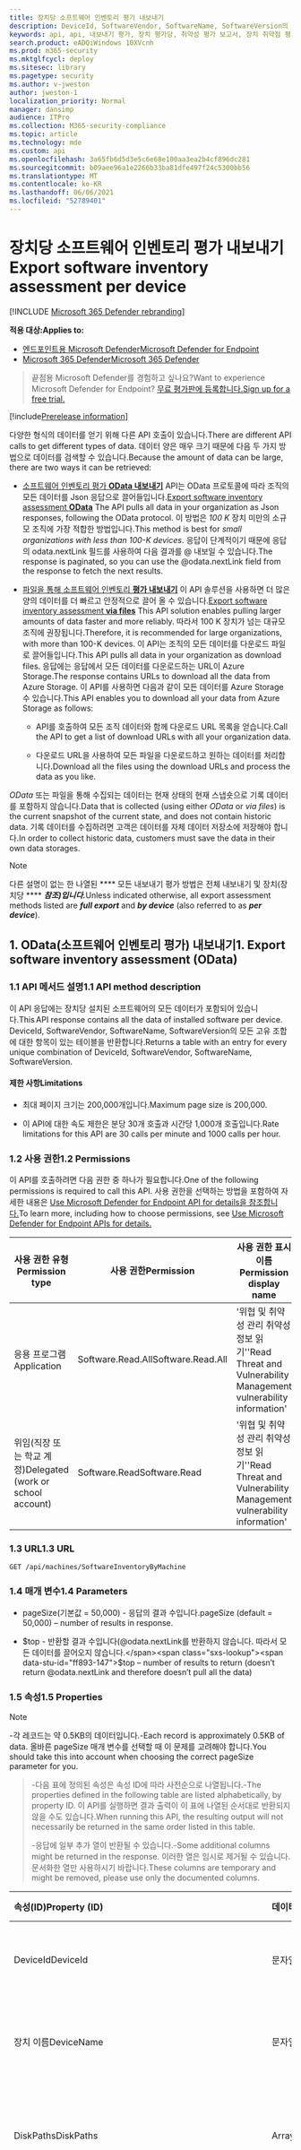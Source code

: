 ```yaml
---
title: 장치당 소프트웨어 인벤토리 평가 내보내기
description: DeviceId, SoftwareVendor, SoftwareName, SoftwareVersion의 모든 고유 조합에 대한 항목이 있는 테이블을 반환합니다.
keywords: api, api, 내보내기 평가, 장치 평가당, 취약성 평가 보고서, 장치 취약점 평가, 장치 취약성 보고서, 보안 구성 평가, 보안 구성 보고서, 소프트웨어 취약점 평가, 소프트웨어 취약성 보고서, 컴퓨터의 취약점 보고서,
search.product: eADQiWindows 10XVcnh
ms.prod: m365-security
ms.mktglfcycl: deploy
ms.sitesec: library
ms.pagetype: security
ms.author: v-jweston
author: jweston-1
localization_priority: Normal
manager: dansimp
audience: ITPro
ms.collection: M365-security-compliance
ms.topic: article
ms.technology: mde
ms.custom: api
ms.openlocfilehash: 3a65fb6d5d3e5c6e68e100aa3ea2b4cf896dc281
ms.sourcegitcommit: b09aee96a1e2266b33ba81dfe497f24c5300bb56
ms.translationtype: MT
ms.contentlocale: ko-KR
ms.lasthandoff: 06/06/2021
ms.locfileid: "52789401"
---
```

# <a name="export-software-inventory-assessment-per-device"></a><span data-ttu-id="ff893-104">장치당 소프트웨어 인벤토리 평가 내보내기</span><span class="sxs-lookup"><span data-stu-id="ff893-104">Export software inventory assessment per device</span></span>

[!INCLUDE [Microsoft 365 Defender rebranding](../../includes/microsoft-defender.md)]

<span data-ttu-id="ff893-105">**적용 대상:**</span><span class="sxs-lookup"><span data-stu-id="ff893-105">**Applies to:**</span></span>

- [<span data-ttu-id="ff893-106">엔드포인트용 Microsoft Defender</span><span class="sxs-lookup"><span data-stu-id="ff893-106">Microsoft Defender for Endpoint</span></span>](https://go.microsoft.com/fwlink/p/?linkid=2154037)
- [<span data-ttu-id="ff893-107">Microsoft 365 Defender</span><span class="sxs-lookup"><span data-stu-id="ff893-107">Microsoft 365 Defender</span></span>](https://go.microsoft.com/fwlink/?linkid=2118804)

> <span data-ttu-id="ff893-108">끝점용 Microsoft Defender를 경험하고 싶나요?</span><span class="sxs-lookup"><span data-stu-id="ff893-108">Want to experience Microsoft Defender for Endpoint?</span></span> [<span data-ttu-id="ff893-109">무료 평가판에 등록합니다.</span><span class="sxs-lookup"><span data-stu-id="ff893-109">Sign up for a free trial.</span></span>](https://www.microsoft.com/microsoft-365/windows/microsoft-defender-atp?ocid=docs-wdatp-exposedapis-abovefoldlink)

[!include[Prerelease information](../../includes/prerelease.md)]
>
>
<span data-ttu-id="ff893-110">다양한 형식의 데이터를 얻기 위해 다른 API 호출이 있습니다.</span><span class="sxs-lookup"><span data-stu-id="ff893-110">There are different API calls to get different types of data.</span></span> <span data-ttu-id="ff893-111">데이터 양은 매우 크기 때문에 다음 두 가지 방법으로 데이터를 검색할 수 있습니다.</span><span class="sxs-lookup"><span data-stu-id="ff893-111">Because the amount of data can be large, there are two ways it can be retrieved:</span></span>

- <span data-ttu-id="ff893-112">[소프트웨어 인벤토리 평가 **OData 내보내기**](#1-export-software-inventory-assessment-odata)  API는 OData 프로토콜에 따라 조직의 모든 데이터를 Json 응답으로 끌어들입니다.</span><span class="sxs-lookup"><span data-stu-id="ff893-112">[Export software inventory assessment **OData**](#1-export-software-inventory-assessment-odata)  The API pulls all data in your organization as Json responses, following the OData protocol.</span></span> <span data-ttu-id="ff893-113">이 방법은 _100 K_ 장치 미만의 소규모 조직에 가장 적합한 방법입니다.</span><span class="sxs-lookup"><span data-stu-id="ff893-113">This method is best for _small organizations with less than 100-K devices_.</span></span> <span data-ttu-id="ff893-114">응답이 단계적이기 때문에 응답의 odata.nextLink 필드를 사용하여 다음 결과를 \@ 내보일 수 있습니다.</span><span class="sxs-lookup"><span data-stu-id="ff893-114">The response is paginated, so you can use the \@odata.nextLink field from the response to fetch the next results.</span></span>

- <span data-ttu-id="ff893-115">[파일을 통해 소프트웨어 인벤토리 **평가 내보내기**](#2-export-software-inventory-assessment-via-files)  이 API 솔루션을 사용하면 더 많은 양의 데이터를 더 빠르고 안정적으로 끌어 올 수 있습니다.</span><span class="sxs-lookup"><span data-stu-id="ff893-115">[Export software inventory assessment **via files**](#2-export-software-inventory-assessment-via-files)  This API solution enables pulling larger amounts of data faster and more reliably.</span></span> <span data-ttu-id="ff893-116">따라서 100 K 장치가 넘는 대규모 조직에 권장됩니다.</span><span class="sxs-lookup"><span data-stu-id="ff893-116">Therefore, it is recommended for large organizations, with more than 100-K devices.</span></span> <span data-ttu-id="ff893-117">이 API는 조직의 모든 데이터를 다운로드 파일로 끌어들입니다.</span><span class="sxs-lookup"><span data-stu-id="ff893-117">This API pulls all data in your organization as download files.</span></span> <span data-ttu-id="ff893-118">응답에는 응답에서 모든 데이터를 다운로드하는 URL이 Azure Storage.</span><span class="sxs-lookup"><span data-stu-id="ff893-118">The response contains URLs to download all the data from Azure Storage.</span></span> <span data-ttu-id="ff893-119">이 API를 사용하면 다음과 같이 모든 데이터를 Azure Storage 수 있습니다.</span><span class="sxs-lookup"><span data-stu-id="ff893-119">This API enables you to download all your data from Azure Storage as follows:</span></span>

  - <span data-ttu-id="ff893-120">API를 호출하여 모든 조직 데이터와 함께 다운로드 URL 목록을 얻습니다.</span><span class="sxs-lookup"><span data-stu-id="ff893-120">Call the API to get a list of download URLs with all your organization data.</span></span>

  - <span data-ttu-id="ff893-121">다운로드 URL을 사용하여 모든 파일을 다운로드하고 원하는 데이터를 처리합니다.</span><span class="sxs-lookup"><span data-stu-id="ff893-121">Download all the files using the download URLs and process the data as you like.</span></span>

<span data-ttu-id="ff893-122">_OData_ 또는 파일을 통해 수집되는 데이터는 현재 상태의 현재 스냅숏으로 기록 데이터를 포함하지 않습니다.</span><span class="sxs-lookup"><span data-stu-id="ff893-122">Data that is collected (using either _OData_ or _via files_) is the current snapshot of the current state, and does not contain historic data.</span></span> <span data-ttu-id="ff893-123">기록 데이터를 수집하려면 고객은 데이터를 자체 데이터 저장소에 저장해야 합니다.</span><span class="sxs-lookup"><span data-stu-id="ff893-123">In order to collect historic data, customers must save the data in their own data storages.</span></span>

> [!Note]
>
> <span data-ttu-id="ff893-124">다른 설명이 없는 한 나열된 \*\*\*\* 모든 내보내기 평가 방법은 전체 내보내기 및 장치(장치당 \*\*\*\* **_참조)입니다._**</span><span class="sxs-lookup"><span data-stu-id="ff893-124">Unless indicated otherwise, all export assessment methods listed are **_full export_** and **_by device_** (also referred to as **_per device_**).</span></span>

## <a name="1-export-software-inventory-assessment-odata"></a><span data-ttu-id="ff893-125">1. OData(소프트웨어 인벤토리 평가) 내보내기</span><span class="sxs-lookup"><span data-stu-id="ff893-125">1. Export software inventory assessment (OData)</span></span>

### <a name="11-api-method-description"></a><span data-ttu-id="ff893-126">1.1 API 메서드 설명</span><span class="sxs-lookup"><span data-stu-id="ff893-126">1.1 API method description</span></span>

<span data-ttu-id="ff893-127">이 API 응답에는 장치당 설치된 소프트웨어의 모든 데이터가 포함되어 있습니다.</span><span class="sxs-lookup"><span data-stu-id="ff893-127">This API response contains all the data of installed software per device.</span></span> <span data-ttu-id="ff893-128">DeviceId, SoftwareVendor, SoftwareName, SoftwareVersion의 모든 고유 조합에 대한 항목이 있는 테이블을 반환합니다.</span><span class="sxs-lookup"><span data-stu-id="ff893-128">Returns a table with an entry for every unique combination of DeviceId, SoftwareVendor, SoftwareName, SoftwareVersion.</span></span>

#### <a name="limitations"></a><span data-ttu-id="ff893-129">제한 사항</span><span class="sxs-lookup"><span data-stu-id="ff893-129">Limitations</span></span>

- <span data-ttu-id="ff893-130">최대 페이지 크기는 200,000개입니다.</span><span class="sxs-lookup"><span data-stu-id="ff893-130">Maximum page size is 200,000.</span></span>

- <span data-ttu-id="ff893-131">이 API에 대한 속도 제한은 분당 30개 호출과 시간당 1,000개 호출입니다.</span><span class="sxs-lookup"><span data-stu-id="ff893-131">Rate limitations for this API are 30 calls per minute and 1000 calls per hour.</span></span>

### <a name="12-permissions"></a><span data-ttu-id="ff893-132">1.2 사용 권한</span><span class="sxs-lookup"><span data-stu-id="ff893-132">1.2 Permissions</span></span>

<span data-ttu-id="ff893-133">이 API를 호출하려면 다음 권한 중 하나가 필요합니다.</span><span class="sxs-lookup"><span data-stu-id="ff893-133">One of the following permissions is required to call this API.</span></span> <span data-ttu-id="ff893-134">사용 권한을 선택하는 방법을 포함하여 자세한 내용은 [Use Microsoft Defender for Endpoint API for details을 참조합니다.](apis-intro.md)</span><span class="sxs-lookup"><span data-stu-id="ff893-134">To learn more, including how to choose permissions, see [Use Microsoft Defender for Endpoint APIs for details.](apis-intro.md)</span></span>

<span data-ttu-id="ff893-135">사용 권한 유형</span><span class="sxs-lookup"><span data-stu-id="ff893-135">Permission type</span></span> | <span data-ttu-id="ff893-136">사용 권한</span><span class="sxs-lookup"><span data-stu-id="ff893-136">Permission</span></span> | <span data-ttu-id="ff893-137">사용 권한 표시 이름</span><span class="sxs-lookup"><span data-stu-id="ff893-137">Permission display name</span></span>
---|---|---
<span data-ttu-id="ff893-138">응용 프로그램</span><span class="sxs-lookup"><span data-stu-id="ff893-138">Application</span></span> | <span data-ttu-id="ff893-139">Software.Read.All</span><span class="sxs-lookup"><span data-stu-id="ff893-139">Software.Read.All</span></span> | <span data-ttu-id="ff893-140">\'위협 및 취약성 관리 취약성 정보 읽기\'</span><span class="sxs-lookup"><span data-stu-id="ff893-140">\'Read Threat and Vulnerability Management vulnerability information\'</span></span>
<span data-ttu-id="ff893-141">위임(직장 또는 학교 계정)</span><span class="sxs-lookup"><span data-stu-id="ff893-141">Delegated (work or school account)</span></span> | <span data-ttu-id="ff893-142">Software.Read</span><span class="sxs-lookup"><span data-stu-id="ff893-142">Software.Read</span></span> | <span data-ttu-id="ff893-143">\'위협 및 취약성 관리 취약성 정보 읽기\'</span><span class="sxs-lookup"><span data-stu-id="ff893-143">\'Read Threat and Vulnerability Management vulnerability information\'</span></span>

### <a name="13-url"></a><span data-ttu-id="ff893-144">1.3 URL</span><span class="sxs-lookup"><span data-stu-id="ff893-144">1.3 URL</span></span>

```http
GET /api/machines/SoftwareInventoryByMachine
```

### <a name="14-parameters"></a><span data-ttu-id="ff893-145">1.4 매개 변수</span><span class="sxs-lookup"><span data-stu-id="ff893-145">1.4 Parameters</span></span>

- <span data-ttu-id="ff893-146">pageSize(기본값 = 50,000) - 응답의 결과 수입니다.</span><span class="sxs-lookup"><span data-stu-id="ff893-146">pageSize (default = 50,000) – number of results in response.</span></span>

- <span data-ttu-id="ff893-147">$top - 반환할 결과 수입니다(@odata.nextLink를 반환하지 않습니다. 따라서 모든 데이터를 끌어오지 않습니다.</span><span class="sxs-lookup"><span data-stu-id="ff893-147">$top – number of results to return (doesn’t return @odata.nextLink and therefore doesn’t pull all the data)</span></span>

### <a name="15-properties"></a><span data-ttu-id="ff893-148">1.5 속성</span><span class="sxs-lookup"><span data-stu-id="ff893-148">1.5 Properties</span></span>

>[!NOTE]
>
><span data-ttu-id="ff893-149">-각 레코드는 약 0.5KB의 데이터입니다.</span><span class="sxs-lookup"><span data-stu-id="ff893-149">-Each record is approximately 0.5KB of data.</span></span> <span data-ttu-id="ff893-150">올바른 pageSize 매개 변수를 선택할 때 이 문제를 고려해야 합니다.</span><span class="sxs-lookup"><span data-stu-id="ff893-150">You should take this into account when choosing the correct pageSize parameter for you.</span></span>

><span data-ttu-id="ff893-151">-다음 표에 정의된 속성은 속성 ID에 따라 사전순으로 나열됩니다.</span><span class="sxs-lookup"><span data-stu-id="ff893-151">-The properties defined in the following table are listed alphabetically, by property ID.</span></span> <span data-ttu-id="ff893-152">이 API를 실행하면 결과 출력이 이 표에 나열된 순서대로 반환되지 않을 수도 있습니다.</span><span class="sxs-lookup"><span data-stu-id="ff893-152">When running this API, the resulting output will not necessarily be returned in the same order listed in this table.</span></span>
>
><span data-ttu-id="ff893-153">-응답에 일부 추가 열이 반환될 수 있습니다.</span><span class="sxs-lookup"><span data-stu-id="ff893-153">-Some additional columns might be returned in the response.</span></span> <span data-ttu-id="ff893-154">이러한 열은 임시로 제거될 수 있습니다. 문서화한 열만 사용하시기 바랍니다.</span><span class="sxs-lookup"><span data-stu-id="ff893-154">These columns are temporary and might be removed, please use only the documented columns.</span></span>

<span data-ttu-id="ff893-155">속성(ID)</span><span class="sxs-lookup"><span data-stu-id="ff893-155">Property (ID)</span></span> | <span data-ttu-id="ff893-156">데이터 형식</span><span class="sxs-lookup"><span data-stu-id="ff893-156">Data type</span></span> | <span data-ttu-id="ff893-157">설명</span><span class="sxs-lookup"><span data-stu-id="ff893-157">Description</span></span> | <span data-ttu-id="ff893-158">반환된 값의 예</span><span class="sxs-lookup"><span data-stu-id="ff893-158">Example of a returned value</span></span>
:---|:---|:---|:---
<span data-ttu-id="ff893-159">DeviceId</span><span class="sxs-lookup"><span data-stu-id="ff893-159">DeviceId</span></span> | <span data-ttu-id="ff893-160">문자열</span><span class="sxs-lookup"><span data-stu-id="ff893-160">string</span></span> | <span data-ttu-id="ff893-161">서비스에서 장치의 고유 식별자입니다.</span><span class="sxs-lookup"><span data-stu-id="ff893-161">Unique identifier for the device in the service.</span></span> | <span data-ttu-id="ff893-162">9eaf3a8b5962e0e6b1af9ec756664a9b823df2d1</span><span class="sxs-lookup"><span data-stu-id="ff893-162">9eaf3a8b5962e0e6b1af9ec756664a9b823df2d1</span></span>
<span data-ttu-id="ff893-163">장치 이름</span><span class="sxs-lookup"><span data-stu-id="ff893-163">DeviceName</span></span> | <span data-ttu-id="ff893-164">문자열</span><span class="sxs-lookup"><span data-stu-id="ff893-164">string</span></span> | <span data-ttu-id="ff893-165">장치의 FQDN(FQDN)입니다.</span><span class="sxs-lookup"><span data-stu-id="ff893-165">Fully qualified domain name (FQDN) of the device.</span></span> | <span data-ttu-id="ff893-166">johnlaptop.europe.contoso.com</span><span class="sxs-lookup"><span data-stu-id="ff893-166">johnlaptop.europe.contoso.com</span></span>
<span data-ttu-id="ff893-167">DiskPaths</span><span class="sxs-lookup"><span data-stu-id="ff893-167">DiskPaths</span></span> | <span data-ttu-id="ff893-168">Array[string]</span><span class="sxs-lookup"><span data-stu-id="ff893-168">Array[string]</span></span>  | <span data-ttu-id="ff893-169">제품이 장치에 설치되어 있는 디스크 증거입니다.</span><span class="sxs-lookup"><span data-stu-id="ff893-169">Disk evidence that the product is installed on the device.</span></span> | <span data-ttu-id="ff893-170">[ "C: \\ Program Files (x86) \\ Microsoft \\ Silverlight \\ Application \\silverlight.exe" ]</span><span class="sxs-lookup"><span data-stu-id="ff893-170">[ "C:\\Program Files (x86)\\Microsoft\\Silverlight\\Application\\silverlight.exe" ]</span></span>
<span data-ttu-id="ff893-171">EndOfSupportDate</span><span class="sxs-lookup"><span data-stu-id="ff893-171">EndOfSupportDate</span></span> | <span data-ttu-id="ff893-172">문자열</span><span class="sxs-lookup"><span data-stu-id="ff893-172">string</span></span> | <span data-ttu-id="ff893-173">이 소프트웨어에 대한 지원이 종료되는 날짜입니다.</span><span class="sxs-lookup"><span data-stu-id="ff893-173">The date in which support for this software has or will end.</span></span> | <span data-ttu-id="ff893-174">2020-12-30</span><span class="sxs-lookup"><span data-stu-id="ff893-174">2020-12-30</span></span>
<span data-ttu-id="ff893-175">EndOfSupportStatus</span><span class="sxs-lookup"><span data-stu-id="ff893-175">EndOfSupportStatus</span></span> | <span data-ttu-id="ff893-176">문자열</span><span class="sxs-lookup"><span data-stu-id="ff893-176">string</span></span> | <span data-ttu-id="ff893-177">지원 종료 상태입니다.</span><span class="sxs-lookup"><span data-stu-id="ff893-177">End of support status.</span></span> <span data-ttu-id="ff893-178">None, EOS 버전, 예정된 EOS 버전, EOS 소프트웨어, 예정된 EOS 소프트웨어 등 가능한 값을 포함할 수 있습니다.</span><span class="sxs-lookup"><span data-stu-id="ff893-178">Can contain these possible values: None, EOS Version, Upcoming EOS Version, EOS Software, Upcoming EOS Software.</span></span> | <span data-ttu-id="ff893-179">예정된 EOS</span><span class="sxs-lookup"><span data-stu-id="ff893-179">Upcoming EOS</span></span>
<span data-ttu-id="ff893-180">Id</span><span class="sxs-lookup"><span data-stu-id="ff893-180">Id</span></span> | <span data-ttu-id="ff893-181">문자열</span><span class="sxs-lookup"><span data-stu-id="ff893-181">string</span></span> | <span data-ttu-id="ff893-182">레코드의 고유 식별자입니다.</span><span class="sxs-lookup"><span data-stu-id="ff893-182">Unique identifier for the record.</span></span> | <span data-ttu-id="ff893-183">123ABG55_573AG&mnp!</span><span class="sxs-lookup"><span data-stu-id="ff893-183">123ABG55_573AG&mnp!</span></span>
<span data-ttu-id="ff893-184">NumberOfWeaknesses</span><span class="sxs-lookup"><span data-stu-id="ff893-184">NumberOfWeaknesses</span></span> | <span data-ttu-id="ff893-185">int</span><span class="sxs-lookup"><span data-stu-id="ff893-185">int</span></span> | <span data-ttu-id="ff893-186">이 장치에서 이 소프트웨어의 약점 수</span><span class="sxs-lookup"><span data-stu-id="ff893-186">Number of weaknesses on this software on this device</span></span> | <span data-ttu-id="ff893-187">3</span><span class="sxs-lookup"><span data-stu-id="ff893-187">3</span></span>
<span data-ttu-id="ff893-188">OSPlatform</span><span class="sxs-lookup"><span data-stu-id="ff893-188">OSPlatform</span></span> | <span data-ttu-id="ff893-189">문자열</span><span class="sxs-lookup"><span data-stu-id="ff893-189">string</span></span> | <span data-ttu-id="ff893-190">디바이스에서 실행되는 운영 체제의 플랫폼입니다.</span><span class="sxs-lookup"><span data-stu-id="ff893-190">Platform of the operating system running on the device.</span></span> <span data-ttu-id="ff893-191">이는 Windows 10 및 Windows 7과 같이 동일한 제품군 내의 변형을 포함하여 특정 운영 체제를 나타냅니다.</span><span class="sxs-lookup"><span data-stu-id="ff893-191">This indicates specific operating systems, including variations within the same family, such as Windows 10 and Windows 7.</span></span> <span data-ttu-id="ff893-192">자세한 내용은 tvm 지원 운영 체제 및 플랫폼을 참조하세요.</span><span class="sxs-lookup"><span data-stu-id="ff893-192">See tvm supported operating systems and platforms for details.</span></span> | <span data-ttu-id="ff893-193">Windows 10</span><span class="sxs-lookup"><span data-stu-id="ff893-193">Windows10</span></span>
<span data-ttu-id="ff893-194">RbacGroupName</span><span class="sxs-lookup"><span data-stu-id="ff893-194">RbacGroupName</span></span> | <span data-ttu-id="ff893-195">문자열</span><span class="sxs-lookup"><span data-stu-id="ff893-195">string</span></span> | <span data-ttu-id="ff893-196">RBAC(역할 기반 액세스 제어) 그룹입니다.</span><span class="sxs-lookup"><span data-stu-id="ff893-196">The role-based access control (RBAC) group.</span></span> <span data-ttu-id="ff893-197">이 장치가 RBAC 그룹에 할당되지 않은 경우 값은 "지정되지 않았습니다."가 됩니다.</span><span class="sxs-lookup"><span data-stu-id="ff893-197">If this device is not assigned to any RBAC group, the value will be “Unassigned.”</span></span> <span data-ttu-id="ff893-198">조직에 RBAC 그룹이 없는 경우 값은 "없음"이 됩니다.</span><span class="sxs-lookup"><span data-stu-id="ff893-198">If the organization doesn’t contain any RBAC groups, the value will be “None.”</span></span> | <span data-ttu-id="ff893-199">서버</span><span class="sxs-lookup"><span data-stu-id="ff893-199">Servers</span></span>
<span data-ttu-id="ff893-200">RegistryPaths</span><span class="sxs-lookup"><span data-stu-id="ff893-200">RegistryPaths</span></span> | <span data-ttu-id="ff893-201">Array[string]</span><span class="sxs-lookup"><span data-stu-id="ff893-201">Array[string]</span></span> | <span data-ttu-id="ff893-202">제품이 장치에 설치되어 있는 레지스트리 증거입니다.</span><span class="sxs-lookup"><span data-stu-id="ff893-202">Registry evidence that the product is installed in the device.</span></span> | <span data-ttu-id="ff893-203">[ "HKEY_LOCAL_MACHINE \\ SOFTWARE \\ WOW6432Node \\ Microsoft Windows \\ \\ CurrentVersion \\ Uninstall \\ Microsoft Silverlight" ]</span><span class="sxs-lookup"><span data-stu-id="ff893-203">[ "HKEY_LOCAL_MACHINE\\SOFTWARE\\WOW6432Node\\Microsoft\\Windows\\CurrentVersion\\Uninstall\\Microsoft Silverlight" ]</span></span>
<span data-ttu-id="ff893-204">SoftwareFirstSeenTimestamp</span><span class="sxs-lookup"><span data-stu-id="ff893-204">SoftwareFirstSeenTimestamp</span></span> | <span data-ttu-id="ff893-205">문자열</span><span class="sxs-lookup"><span data-stu-id="ff893-205">string</span></span> | <span data-ttu-id="ff893-206">디바이스에서 이 소프트웨어를 처음 볼 수 있습니다.</span><span class="sxs-lookup"><span data-stu-id="ff893-206">The first time this software was seen on the device.</span></span> | <span data-ttu-id="ff893-207">2019-04-07 02:06:47</span><span class="sxs-lookup"><span data-stu-id="ff893-207">2019-04-07 02:06:47</span></span>
<span data-ttu-id="ff893-208">SoftwareName</span><span class="sxs-lookup"><span data-stu-id="ff893-208">SoftwareName</span></span> | <span data-ttu-id="ff893-209">문자열</span><span class="sxs-lookup"><span data-stu-id="ff893-209">string</span></span> | <span data-ttu-id="ff893-210">소프트웨어 제품의 이름입니다.</span><span class="sxs-lookup"><span data-stu-id="ff893-210">Name of the software product.</span></span> | <span data-ttu-id="ff893-211">Silverlight</span><span class="sxs-lookup"><span data-stu-id="ff893-211">Silverlight</span></span>
<span data-ttu-id="ff893-212">SoftwareVendor</span><span class="sxs-lookup"><span data-stu-id="ff893-212">SoftwareVendor</span></span> | <span data-ttu-id="ff893-213">문자열</span><span class="sxs-lookup"><span data-stu-id="ff893-213">string</span></span> | <span data-ttu-id="ff893-214">소프트웨어 공급업체의 이름입니다.</span><span class="sxs-lookup"><span data-stu-id="ff893-214">Name of the software vendor.</span></span> | <span data-ttu-id="ff893-215">microsoft</span><span class="sxs-lookup"><span data-stu-id="ff893-215">microsoft</span></span>
<span data-ttu-id="ff893-216">SoftwareVersion</span><span class="sxs-lookup"><span data-stu-id="ff893-216">SoftwareVersion</span></span> | <span data-ttu-id="ff893-217">문자열</span><span class="sxs-lookup"><span data-stu-id="ff893-217">string</span></span> | <span data-ttu-id="ff893-218">소프트웨어 제품의 버전 번호입니다.</span><span class="sxs-lookup"><span data-stu-id="ff893-218">Version number of the software product.</span></span> | <span data-ttu-id="ff893-219">81.0.4044.138</span><span class="sxs-lookup"><span data-stu-id="ff893-219">81.0.4044.138</span></span>

### <a name="16-examples"></a><span data-ttu-id="ff893-220">1.6 예제</span><span class="sxs-lookup"><span data-stu-id="ff893-220">1.6 Examples</span></span>

#### <a name="161-request-example"></a><span data-ttu-id="ff893-221">1.6.1 요청 예제</span><span class="sxs-lookup"><span data-stu-id="ff893-221">1.6.1 Request example</span></span>

```http
GET https://api.securitycenter.microsoft.com/api/machines/SoftwareInventoryByMachine?pageSize=5  &sinceTime=2021-05-19T18%3A35%3A49.924Z 
```

#### <a name="162-response-example"></a><span data-ttu-id="ff893-222">1.6.2 응답 예제</span><span class="sxs-lookup"><span data-stu-id="ff893-222">1.6.2 Response example</span></span>

```json
{
    "@odata.context": "https://api.securitycenter.microsoft.com/api/$metadata#Collection(contoso.windowsDefenderATP.api.AssetSoftware)",
    "value": [
        {
            "deviceId": "00044f68765bbaf712342dbe6db733b6a9c59ab4",
            "rbacGroupName": "hhh",
            "deviceName": "ComputerPII_18993b45912eeb224b2be2f5ea3142726e63f16a.DomainPII_21eeb80d086e79dbfa178eadfa25e8de9acfa346.corp.contoso.com",
            "osPlatform": "Windows10",
            "softwareVendor": "microsoft",
            "softwareName": "windows_10",
            "softwareVersion": "10.0.17763.1637",
            "numberOfWeaknesses": 58,
            "diskPaths": [],
            "registryPaths": [],
            "softwareFirstSeenTimestamp": "2020-12-30 11:07:15",
            "endOfSupportStatus": "Upcoming EOS Version",
            "endOfSupportDate": "2021-05-11T00:00:00+00:00"
        },
        {
            "deviceId": "00044f68765bbaf712342dbe6db733b6a9c59ab4",
            "rbacGroupName": "hhh",
            "deviceName": "ComputerPII_18993b45912eeb224b2be2f5ea3142726e63f16a.DomainPII_21eeb80d086e79dbfa178eadfa25e8de9acfa346.corp.contoso.com",
            "osPlatform": "Windows10",
            "softwareVendor": "microsoft",
            "softwareName": ".net_framework",
            "softwareVersion": "4.0.0.0",
            "numberOfWeaknesses": 0,
            "diskPaths": [],
            "registryPaths": [
                "SOFTWARE\\Microsoft\\NET Framework Setup\\NDP\\v4.0\\Client\\Install"
            ],
            "softwareFirstSeenTimestamp": "2020-12-30 11:07:15",
            "endOfSupportStatus": "None",
            "endOfSupportDate": null
        },
        {
            "deviceId": "00044f68765bbaf712342dbe6db733b6a9c59ab4",
            "rbacGroupName": "hhh",
            "deviceName": "ComputerPII_18993b45912eeb224b2be2f5ea3142726e63f16a.DomainPII_21eed80d086e79bdfa178eadfa25e8de9acfa346.corp.contoso.com",
            "osPlatform": "Windows10",
            "softwareVendor": "microsoft",
            "softwareName": "system_center_2012_endpoint_protection",
            "softwareVersion": "4.7.214.0",
            "numberOfWeaknesses": 0,
            "diskPaths": [],
            "registryPaths": [
                "HKEY_LOCAL_MACHINE\\SOFTWARE\\Microsoft\\Windows\\CurrentVersion\\Uninstall\\Microsoft Security Client"
            ],
            "softwareFirstSeenTimestamp": "2020-12-30 11:07:15",
            "endOfSupportStatus": "None",
            "endOfSupportDate": null
        },
        {
            "deviceId": "00044f68765ddaf71234bde6bd733d6a9c59ad4",
            "rbacGroupName": "hhh",
            "deviceName": "ComputerPII_18993b45912eeb224b2be2f5ea3142726e63f16a.DomainPII_21eeb80d086e79dbfa178aedfa25e8be9acfa346.corp.contoso.com",
            "osPlatform": "Windows10",
            "softwareVendor": "microsoft",
            "softwareName": "configuration_manager",
            "softwareVersion": "5.0.8634.1000",
            "numberOfWeaknesses": 0,
            "diskPaths": [],
            "registryPaths": [
                "HKEY_LOCAL_MACHINE\\SOFTWARE\\Microsoft\\Windows\\CurrentVersion\\Uninstall\\{B7D3A842-E826-4542-B39B-1D883264B279}"
            ],
            "softwareFirstSeenTimestamp": "2020-12-30 11:07:15",
            "endOfSupportStatus": "None",
            "endOfSupportDate": null
        },
        {
            "deviceId": "00044f38765bbaf712342dbe6db733b6a9c59ab4",
            "rbacGroupName": "hhh",
            "deviceName": "ComputerPII_18993b45912eeb224b2de2f5ea3142726e63f16a.DomainPII_21eeb80d086e79bdfa178eadfa25e8be9acfa346.corp.contoso.com",
            "osPlatform": "Windows10",
            "softwareVendor": "microsoft",
            "softwareName": "system_center_2012_endpoint_protection",
            "softwareVersion": "4.10.209.0",
            "numberOfWeaknesses": 0,
            "diskPaths": [],
            "registryPaths": [
                "HKEY_LOCAL_MACHINE\\SOFTWARE\\Microsoft\\Windows\\CurrentVersion\\Uninstall\\Microsoft Security Client"
            ],
            "softwareFirstSeenTimestamp": "2020-12-30 11:07:15",
            "endOfSupportStatus": "None",
            "endOfSupportDate": null
        }
    ],
    "@odata.nextLink": "https://api.securitycenter.microsoft.com/api/machines/SoftwareInventoryByMachine?pagesize=5&$skiptoken=eyJFeHBvcnREZWZpbml0aW9uIjp7IlRpbWVQYXRoIjoiMjAyMS0wMS0yNS8wMjAwLyJ9LCJFeHBvcnRGaWxlSW5kZXgiOjAsIkxpbmVTdG9wcGVkQXQiOjV9"
}
```

## <a name="2-export-software-inventory-assessment-via-files"></a><span data-ttu-id="ff893-223">2. 파일로 소프트웨어 인벤토리 평가 내보내기</span><span class="sxs-lookup"><span data-stu-id="ff893-223">2. Export software inventory assessment (via files)</span></span>

### <a name="21-api-method-description"></a><span data-ttu-id="ff893-224">2.1 API 메서드 설명</span><span class="sxs-lookup"><span data-stu-id="ff893-224">2.1 API method description</span></span>

<span data-ttu-id="ff893-225">이 API 응답에는 장치당 설치된 소프트웨어의 모든 데이터가 포함되어 있습니다.</span><span class="sxs-lookup"><span data-stu-id="ff893-225">This API response contains all the data of installed software per device.</span></span> <span data-ttu-id="ff893-226">DeviceId, SoftwareVendor, SoftwareName, SoftwareVersion의 모든 고유 조합에 대한 항목이 있는 테이블을 반환합니다.</span><span class="sxs-lookup"><span data-stu-id="ff893-226">Returns a table with an entry for every unique combination of DeviceId, SoftwareVendor, SoftwareName, SoftwareVersion.</span></span>

#### <a name="211-limitations"></a><span data-ttu-id="ff893-227">2.1.1 제한 사항</span><span class="sxs-lookup"><span data-stu-id="ff893-227">2.1.1 Limitations</span></span>

<span data-ttu-id="ff893-228">이 API의 속도 제한은 분당 5통, 시간당 20통입니다.</span><span class="sxs-lookup"><span data-stu-id="ff893-228">Rate limitations for this API are 5 calls per minute and 20 calls per hour.</span></span>

### <a name="22-permissions"></a><span data-ttu-id="ff893-229">2.2 사용 권한</span><span class="sxs-lookup"><span data-stu-id="ff893-229">2.2 Permissions</span></span>

<span data-ttu-id="ff893-230">이 API를 호출하려면 다음 권한 중 하나가 필요합니다.</span><span class="sxs-lookup"><span data-stu-id="ff893-230">One of the following permissions is required to call this API.</span></span> <span data-ttu-id="ff893-231">사용 권한을 선택하는 방법을 포함하여 자세한 내용은 [Use Microsoft Defender for Endpoint API for details을 참조합니다.](apis-intro.md)</span><span class="sxs-lookup"><span data-stu-id="ff893-231">To learn more, including how to choose permissions, see [Use Microsoft Defender for Endpoint APIs for details.](apis-intro.md)</span></span>

<span data-ttu-id="ff893-232">사용 권한 유형</span><span class="sxs-lookup"><span data-stu-id="ff893-232">Permission type</span></span> | <span data-ttu-id="ff893-233">사용 권한</span><span class="sxs-lookup"><span data-stu-id="ff893-233">Permission</span></span> | <span data-ttu-id="ff893-234">사용 권한 표시 이름</span><span class="sxs-lookup"><span data-stu-id="ff893-234">Permission display name</span></span>
---|---|---
<span data-ttu-id="ff893-235">응용 프로그램</span><span class="sxs-lookup"><span data-stu-id="ff893-235">Application</span></span> | <span data-ttu-id="ff893-236">Software.Read.All</span><span class="sxs-lookup"><span data-stu-id="ff893-236">Software.Read.All</span></span> | <span data-ttu-id="ff893-237">\'위협 및 취약성 관리 취약성 정보 읽기\'</span><span class="sxs-lookup"><span data-stu-id="ff893-237">\'Read Threat and Vulnerability Management vulnerability information\'</span></span>
<span data-ttu-id="ff893-238">위임(직장 또는 학교 계정)</span><span class="sxs-lookup"><span data-stu-id="ff893-238">Delegated (work or school account)</span></span> | <span data-ttu-id="ff893-239">Software.Read</span><span class="sxs-lookup"><span data-stu-id="ff893-239">Software.Read</span></span> | <span data-ttu-id="ff893-240">\'위협 및 취약성 관리 취약성 정보 읽기\'</span><span class="sxs-lookup"><span data-stu-id="ff893-240">\'Read Threat and Vulnerability Management vulnerability information\'</span></span>

### <a name="23-url"></a><span data-ttu-id="ff893-241">2.3 URL</span><span class="sxs-lookup"><span data-stu-id="ff893-241">2.3 URL</span></span>

```http
GET /api/machines/SoftwareInventoryExport
```

### <a name="parameters"></a><span data-ttu-id="ff893-242">매개 변수</span><span class="sxs-lookup"><span data-stu-id="ff893-242">Parameters</span></span>

- <span data-ttu-id="ff893-243">sasValidHours – 다운로드 URL이 유효한 시간(최대 24시간)</span><span class="sxs-lookup"><span data-stu-id="ff893-243">sasValidHours – The number of hours that the download URLs will be valid for (Maximum 24 hours)</span></span>

### <a name="25-properties"></a><span data-ttu-id="ff893-244">2.5 속성</span><span class="sxs-lookup"><span data-stu-id="ff893-244">2.5 Properties</span></span>

>[!Note]
>
>- <span data-ttu-id="ff893-245">파일은 여러 & Json 형식의 gzip 압축 파일 형식입니다.</span><span class="sxs-lookup"><span data-stu-id="ff893-245">The files are gzip compressed & in multiline Json format.</span></span>
>
>- <span data-ttu-id="ff893-246">다운로드 URL은 3시간 동안만 유효합니다.</span><span class="sxs-lookup"><span data-stu-id="ff893-246">The download URLs are only valid for 3 hours.</span></span> <span data-ttu-id="ff893-247">그렇지 않으면 매개 변수를 사용할 수 있습니다.</span><span class="sxs-lookup"><span data-stu-id="ff893-247">Otherwise you can use the parameter.</span></span>
>
><span data-ttu-id="ff893-248">_ 데이터의 최대 다운로드 속도를 위해 데이터가 있는 동일한 Azure 지역에서 다운로드하는지 확인하면 됩니다.</span><span class="sxs-lookup"><span data-stu-id="ff893-248">_ For maximum download speed of your data, you can make sure you are downloading from the same Azure region that your data resides.</span></span>
>
<span data-ttu-id="ff893-249">속성(ID)</span><span class="sxs-lookup"><span data-stu-id="ff893-249">Property (ID)</span></span> | <span data-ttu-id="ff893-250">데이터 형식</span><span class="sxs-lookup"><span data-stu-id="ff893-250">Data type</span></span> | <span data-ttu-id="ff893-251">설명</span><span class="sxs-lookup"><span data-stu-id="ff893-251">Description</span></span> | <span data-ttu-id="ff893-252">반환된 값의 예</span><span class="sxs-lookup"><span data-stu-id="ff893-252">Example of a returned value</span></span>
:---|:---|:---|:---
<span data-ttu-id="ff893-253">파일 내보내기</span><span class="sxs-lookup"><span data-stu-id="ff893-253">Export files</span></span> | <span data-ttu-id="ff893-254">array \[ string\]</span><span class="sxs-lookup"><span data-stu-id="ff893-254">array\[string\]</span></span> | <span data-ttu-id="ff893-255">조직의 현재 스냅숏을 저장하는 파일의 다운로드 URL 목록</span><span class="sxs-lookup"><span data-stu-id="ff893-255">A list of download URLs for files holding the current snapshot of the organization</span></span> | <span data-ttu-id="ff893-256">[  Https://tvmexportstrstgeus.blob.core.windows.net/tvm-export...1”, “https://tvmexportstrstgeus.blob.core.windows.net/tvm-export...2” ]</span><span class="sxs-lookup"><span data-stu-id="ff893-256">[  Https://tvmexportstrstgeus.blob.core.windows.net/tvm-export...1”, “https://tvmexportstrstgeus.blob.core.windows.net/tvm-export...2” ]</span></span>
<span data-ttu-id="ff893-257">GeneratedTime</span><span class="sxs-lookup"><span data-stu-id="ff893-257">GeneratedTime</span></span> | <span data-ttu-id="ff893-258">문자열</span><span class="sxs-lookup"><span data-stu-id="ff893-258">string</span></span> | <span data-ttu-id="ff893-259">내보내기 생성 시간입니다.</span><span class="sxs-lookup"><span data-stu-id="ff893-259">The time that the export was generated.</span></span> | <span data-ttu-id="ff893-260">2021-05-20T08:00:00Z ]</span><span class="sxs-lookup"><span data-stu-id="ff893-260">2021-05-20T08:00:00Z  ]</span></span>

### <a name="26-examples"></a><span data-ttu-id="ff893-261">2.6 예제</span><span class="sxs-lookup"><span data-stu-id="ff893-261">2.6 Examples</span></span>

#### <a name="261-request-example"></a><span data-ttu-id="ff893-262">2.6.1 요청 예제</span><span class="sxs-lookup"><span data-stu-id="ff893-262">2.6.1 Request example</span></span>

```http
GET https://api.securitycenter.microsoft.com/api/machines/SoftwareInventoryExport
```

#### <a name="262-response-example"></a><span data-ttu-id="ff893-263">2.6.2 응답 예제</span><span class="sxs-lookup"><span data-stu-id="ff893-263">2.6.2 Response example</span></span>

```json
{
    "@odata.context": "https://api.securitycenter.microsoft.com/api/$metadata#microsoft.windowsDefenderATP.api.ExportFilesResponse",
    "exportFiles": [
        "https://tvmexportstrstgeus.blob.core.windows.net/tvm-export/2021-01-11/1101/SoftwareInventory/json/OrgId=12345678-195f-4223-9c7a-99fb420fd000/part-00393-e423630d-4c69-4490-8769-a4f5468c4f25.c000.json.gz?sv=2019-12-12&st=2021-01-11T11%3A55%3A51Z&se=2021-01-11T14%3A55%3A51Z&sr=b&sp=r&sig=...",
        "https://tvmexportstrstgeus.blob.core.windows.net/tvm-export/2021-01-11/1101/SoftwareInventory/json/OrgId=12345678-195f-4223-9c7a-99fb420fd000/part-00394-e423630d-4c69-4490-8769-a4f5468c4f25.c000.json.gz?sv=2019-12-12&st=2021-01-11T11%3A55%3A51Z&se=2021-01-11T14%3A55%3A51Z&sr=b&sp=r&sig=...",
        "https://tvmexportstrstgeus.blob.core.windows.net/tvm-export/2021-01-11/1101/SoftwareInventory/json/OrgId=12345678-195f-4223-9c7a-99fb420fd000/part-00394-e423630d-4c69-4490-8769-a4f5468c4f25.c001.json.gz?sv=2019-12-12&st=2021-01-11T11%3A55%3A51Z&se=2021-01-11T14%3A55%3A51Z&sr=b&sp=r&sig=..."
    ],
    "generatedTime": "2021-01-11T11:01:00Z"
}
```

## <a name="see-also"></a><span data-ttu-id="ff893-264">참고 항목</span><span class="sxs-lookup"><span data-stu-id="ff893-264">See also</span></span>

- [<span data-ttu-id="ff893-265">장치당 평가 방법 및 속성 내보내기</span><span class="sxs-lookup"><span data-stu-id="ff893-265">Export assessment methods and properties per device</span></span>](get-assessment-methods-properties.md)

- [<span data-ttu-id="ff893-266">장치당 보안 구성 평가 내보내기</span><span class="sxs-lookup"><span data-stu-id="ff893-266">Export secure configuration assessment per device</span></span>](get-assessment-secure-config.md)

- [<span data-ttu-id="ff893-267">장치당 소프트웨어 취약점 평가 내보내기</span><span class="sxs-lookup"><span data-stu-id="ff893-267">Export software vulnerabilities assessment per device</span></span>](get-assessment-software-vulnerabilities.md)

<span data-ttu-id="ff893-268">기타 관련</span><span class="sxs-lookup"><span data-stu-id="ff893-268">Other related</span></span>

- [<span data-ttu-id="ff893-269">위험 기반 위협 & 취약성 관리</span><span class="sxs-lookup"><span data-stu-id="ff893-269">Risk-based threat & vulnerability management</span></span>](next-gen-threat-and-vuln-mgt.md)

- [<span data-ttu-id="ff893-270">조직의 취약성</span><span class="sxs-lookup"><span data-stu-id="ff893-270">Vulnerabilities in your organization</span></span>](tvm-weaknesses.md)

